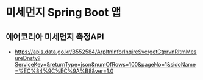 # 미세먼지 Spring Boot 앱
## 에어코리아 미세먼지 측정API
+ https://apis.data.go.kr/B552584/ArpltnInforInqireSvc/getCtprvnRltmMesureDnsty?ServiceKey=&returnType=json&numOfRows=100&pageNo=1&sidoName=%EC%84%9C%EC%9A%B8&ver=1.0

